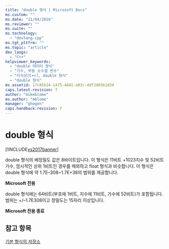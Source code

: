 ```yaml
---
title: "double 형식 | Microsoft Docs"
ms.custom: ""
ms.date: "11/04/2016"
ms.reviewer: ""
ms.suite: ""
ms.technology: 
  - "devlang-cpp"
ms.tgt_pltfrm: ""
ms.topic: "article"
dev_langs: 
  - "C++"
helpviewer_keywords: 
  - "double 데이터 형식"
  - "가수, 부동 소수점 변수"
  - "이식성[C++], double 형식"
  - "double 형식"
ms.assetid: 17c85b24-1475-4d41-a03c-ddf2d6561d34
caps.latest.revision: 7
author: "mikeblome"
ms.author: "mblome"
manager: "ghogen"
caps.handback.revision: 7
---
```

# double 형식
[!INCLUDE[vs2017banner](../assembler/inline/includes/vs2017banner.md)]

double 형식의 배정밀도 값은 8바이트입니다.  이 형식은 11비트 \+1023지수 및 52비트 가수, 암시적인 상위 1비트인 경우를 제외하고 float 형식과 비슷합니다.  이 형식은 double 형식에 약 1.7E–308~1.7E\+38의 범위를 제공합니다.  
  
 **Microsoft 전용**  
  
 double 형식에는 64비트\(부호에 1비트, 지수에 11비트, 가수에 52비트\)가 포함됩니다.  범위는 \+\/–1.7E308이고 정밀도는 15자리 이상입니다.  
  
 **Microsoft 전용 종료**  
  
## 참고 항목  
 [기본 형식의 저장소](../c-language/storage-of-basic-types.md)